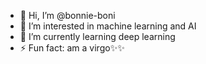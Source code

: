 - 👋 Hi, I’m @bonnie-boni
- 👀 I’m interested in machine learning and AI
- 🌱 I’m currently learning deep learning
- ⚡ Fun fact: am a virgo✨✨

<!---
bonnie-boni/bonnie-boni is a ✨ special ✨ repository because its `README.md` (this file) appears on your GitHub profile.
You can click the Preview link to take a look at your changes.
--->

